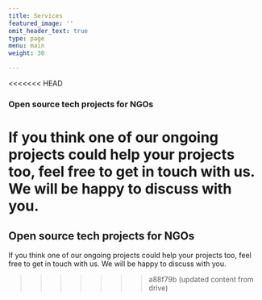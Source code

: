 ```yaml
---
title: Services
featured_image: ''
omit_header_text: true
type: page
menu: main
weight: 30

---
```


<<<<<<< HEAD
### Open source tech projects for NGOs

If you think one of our ongoing projects could help your projects too, feel free to get in touch with us. We will be happy to discuss with you.
=======
## Open source tech projects for NGOs

If you think one of our ongoing projects could help your projects too,  feel free to get in touch with us. We will be happy to discuss with you.
>>>>>>> a88f79b (updated content from drive)
